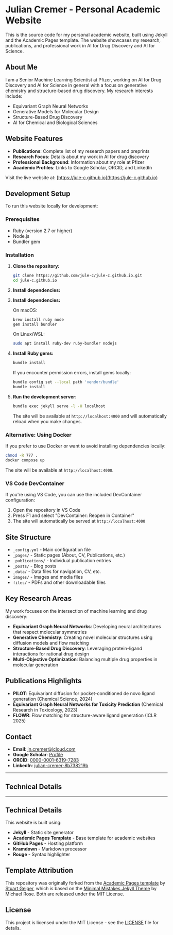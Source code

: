# Julian Cremer - Personal Academic Website

This is the source code for my personal academic website, built using Jekyll and the Academic Pages template. The website showcases my research, publications, and professional work in AI for Drug Discovery and AI for Science.

## About Me

I am a Senior Machine Learning Scientist at Pfizer, working on AI for Drug Discovery and AI for Science in general with a focus on generative chemistry and structure-based drug discovery. My research interests include:

- Equivariant Graph Neural Networks
- Generative Models for Molecular Design
- Structure-Based Drug Discovery
- AI for Chemical and Biological Sciences

## Website Features

- **Publications**: Complete list of my research papers and preprints
- **Research Focus**: Details about my work in AI for drug discovery
- **Professional Background**: Information about my role at Pfizer
- **Academic Profiles**: Links to Google Scholar, ORCID, and LinkedIn

Visit the live website at: [https://jule-c.github.io](https://jule-c.github.io)

## Development Setup

To run this website locally for development:

### Prerequisites
- Ruby (version 2.7 or higher)
- Node.js
- Bundler gem

### Installation

1. **Clone the repository:**
   ```bash
   git clone https://github.com/jule-c/jule-c.github.io.git
   cd jule-c.github.io
   ```

2. **Install dependencies:**
2. **Install dependencies:**
   
   On macOS:
   ```bash
   brew install ruby node
   gem install bundler
   ```
   
   On Linux/WSL:
   ```bash
   sudo apt install ruby-dev ruby-bundler nodejs
   ```

3. **Install Ruby gems:**
   ```bash
   bundle install
   ```
   
   If you encounter permission errors, install gems locally:
   ```bash
   bundle config set --local path 'vendor/bundle'
   bundle install
   ```

4. **Run the development server:**
   ```bash
   bundle exec jekyll serve -l -H localhost
   ```
   
   The site will be available at `http://localhost:4000` and will automatically reload when you make changes.

### Alternative: Using Docker

If you prefer to use Docker or want to avoid installing dependencies locally:

```bash
chmod -R 777 .
docker compose up
```

The site will be available at `http://localhost:4000`.

### VS Code DevContainer

If you're using VS Code, you can use the included DevContainer configuration:
1. Open the repository in VS Code
2. Press F1 and select "DevContainer: Reopen in Container"
3. The site will automatically be served at `http://localhost:4000`

## Site Structure

- `_config.yml` - Main configuration file
- `_pages/` - Static pages (About, CV, Publications, etc.)
- `_publications/` - Individual publication entries
- `_posts/` - Blog posts
- `_data/` - Data files for navigation, CV, etc.
- `images/` - Images and media files
- `files/` - PDFs and other downloadable files

## Key Research Areas

My work focuses on the intersection of machine learning and drug discovery:

- **Equivariant Graph Neural Networks**: Developing neural architectures that respect molecular symmetries
- **Generative Chemistry**: Creating novel molecular structures using diffusion models and flow matching
- **Structure-Based Drug Discovery**: Leveraging protein-ligand interactions for rational drug design
- **Multi-Objective Optimization**: Balancing multiple drug properties in molecular generation

## Publications Highlights

- **PILOT**: Equivariant diffusion for pocket-conditioned de novo ligand generation (Chemical Science, 2024)
- **Equivariant Graph Neural Networks for Toxicity Prediction** (Chemical Research in Toxicology, 2023)
- **FLOWR**: Flow matching for structure-aware ligand generation (ICLR 2025)

## Contact

- **Email**: jn.cremer@icloud.com
- **Google Scholar**: [Profile](https://scholar.google.com/citations?user=nxMxFvMAAAAJ&hl=de)
- **ORCID**: [0000-0001-6319-7283](https://orcid.org/my-orcid?orcid=0000-0001-6319-7283)
- **LinkedIn**: [julian-cremer-8b738219b](https://www.linkedin.com/in/julian-cremer-8b738219b/)

---

## Technical Details

---

## Technical Details

This website is built using:
- **Jekyll** - Static site generator
- **Academic Pages Template** - Base template for academic websites
- **GitHub Pages** - Hosting platform
- **Kramdown** - Markdown processor
- **Rouge** - Syntax highlighter

## Template Attribution

This repository was originally forked from the [Academic Pages template](https://github.com/academicpages/academicpages.github.io) by [Stuart Geiger](https://github.com/staeiou), which is based on the [Minimal Mistakes Jekyll Theme](https://mmistakes.github.io/minimal-mistakes/) by Michael Rose. Both are released under the MIT License.

## License

This project is licensed under the MIT License - see the [LICENSE](LICENSE) file for details.
